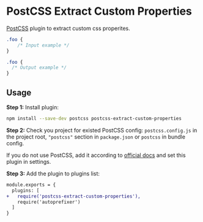 # PostCSS Extract Custom Properties

[PostCSS] plugin to extract custom css properites.

[PostCSS]: https://github.com/postcss/postcss

```css
.foo {
    /* Input example */
}
```

```css
.foo {
  /* Output example */
}
```

## Usage

**Step 1:** Install plugin:

```sh
npm install --save-dev postcss postcss-extract-custom-properties
```

**Step 2:** Check you project for existed PostCSS config: `postcss.config.js`
in the project root, `"postcss"` section in `package.json`
or `postcss` in bundle config.

If you do not use PostCSS, add it according to [official docs]
and set this plugin in settings.

**Step 3:** Add the plugin to plugins list:

```diff
module.exports = {
  plugins: [
+   require('postcss-extract-custom-properties'),
    require('autoprefixer')
  ]
}
```

[official docs]: https://github.com/postcss/postcss#usage
